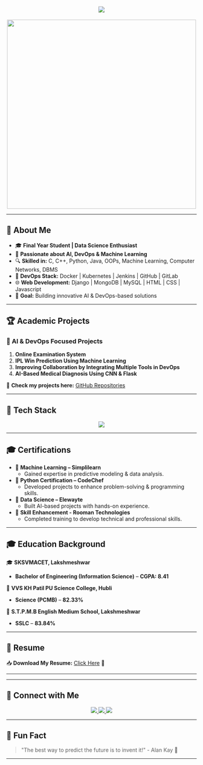 <!-- ⚡ ULTIMATE GITHUB README - PROFESSIONAL & STYLISH ⚡ -->

<h1 align="center">
  <img src="https://readme-typing-svg.demolab.com?font=Fira+Code&weight=700&size=30&pause=1000&color=14D3ED&center=true&vCenter=true&width=600&lines=Hello%2C+I'm+Abhishek+Alavandi!;AI+%7C+DevOps+%7C+Web+Developer;Final+Year+Student+%7C+Data+Science+Enthusiast;Welcome+to+My+GitHub+Profile!">
</h1>

<p align="center">
  <img src="https://media.giphy.com/media/qgQUggAC3Pfv687qPC/giphy.gif" width="500">
</p>

---

## 🧐 About Me
- 🎓 **Final Year Student | Data Science Enthusiast**
- 🚀 **Passionate about AI, DevOps & Machine Learning**
- 🔍 **Skilled in:** C, C++, Python, Java, OOPs, Machine Learning, Computer Networks, DBMS
- 🔧 **DevOps Stack:** Docker | Kubernetes | Jenkins | GitHub | GitLab
- 🌐 **Web Development:** Django | MongoDB | MySQL | HTML | CSS | Javascript 
- 🎯 **Goal:** Building innovative AI & DevOps-based solutions

---

## 🏆 Academic Projects  
### **🚀 AI & DevOps Focused Projects**
1. **Online Examination System**
2. **IPL Win Prediction Using Machine Learning**
3. **Improving Collaboration by Integrating Multiple Tools in DevOps**
4. **AI-Based Medical Diagnosis Using CNN & Flask**  

🔗 **Check my projects here:** [GitHub Repositories](https://github.com/Abhisheksgithubrit)

---

## 🚀 Tech Stack
<p align="center">
  <img src="https://skillicons.dev/icons?i=python,java,cpp,javascript,html,css,react,django,mysql,mongodb,docker,kubernetes,git,github,linux,aws" />
</p>

---

## 🎓 Certifications  
- 🏅 **Machine Learning – Simplilearn**  
  - Gained expertise in predictive modeling & data analysis.  
- 🏅 **Python Certification – CodeChef**  
  - Developed projects to enhance problem-solving & programming skills.  
- 🏅 **Data Science – Elewayte**  
  - Built AI-based projects with hands-on experience.  
- 🏅 **Skill Enhancement - Rooman Technologies**  
  - Completed training to develop technical and professional skills.  

---

## 🎓 Education Background  
🎓 **SKSVMACET, Lakshmeshwar**  
- **Bachelor of Engineering (Information Science)** – **CGPA: 8.41**  

🏫 **VVS KH Patil PU Science College, Hubli**  
- **Science (PCMB)** – **82.33%**  

🏫 **S.T.P.M.B English Medium School, Lakshmeshwar**  
- **SSLC** – **83.84%**  

---

## 📄 Resume  
📥 **Download My Resume:** [Click Here](https://drive.google.com/file/d/1SkSRaraWm8KSkH6L6pgVt2C42xWaUunF/view?usp=drivesdk) 📄  

---
---

## 🎯 Connect with Me
<p align="center">
  <a href="https://www.linkedin.com/in/abhishek-alavandi/">
    <img src="https://img.shields.io/badge/LinkedIn-blue?style=for-the-badge&logo=linkedin" />
  </a>
  <a href="https://github.com/Abhisheksgithubrit">
    <img src="https://img.shields.io/badge/GitHub-black?style=for-the-badge&logo=github" />
  </a>
  <a href="mailto:abhialavandi@gmail.com">
    <img src="https://mail.google.com/mail/u/0/#inbox" />
  </a>
</p>

---

## 🎯 Fun Fact  
> "The best way to predict the future is to invent it!" - Alan Kay 🚀  

---
